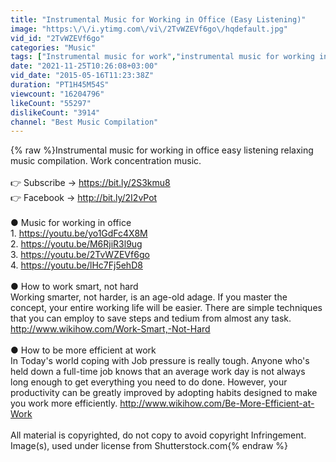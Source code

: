 ```yaml
---
title: "Instrumental Music for Working in Office (Easy Listening)"
image: "https:\/\/i.ytimg.com\/vi\/2TvWZEVf6go\/hqdefault.jpg"
vid_id: "2TvWZEVf6go"
categories: "Music"
tags: ["Instrumental music for work","instrumental music for working in office","relaxing instrumental music for work"]
date: "2021-11-25T10:26:08+03:00"
vid_date: "2015-05-16T11:23:38Z"
duration: "PT1H45M54S"
viewcount: "16204796"
likeCount: "55297"
dislikeCount: "3914"
channel: "Best Music Compilation"
---
```

{% raw %}Instrumental music for working in office easy listening relaxing music compilation. Work concentration music.<br /><br />👉 Subscribe → <a rel="nofollow" target="blank" href="https://bit.ly/2S3kmu8">https://bit.ly/2S3kmu8</a><br />👉 Facebook →  <a rel="nofollow" target="blank" href="http://bit.ly/2I2vPot">http://bit.ly/2I2vPot</a><br /><br />● Music for working in office<br />1. <a rel="nofollow" target="blank" href="https://youtu.be/yo1GdFc4X8M">https://youtu.be/yo1GdFc4X8M</a><br />2. <a rel="nofollow" target="blank" href="https://youtu.be/M6RjiR3l9ug">https://youtu.be/M6RjiR3l9ug</a><br />3. <a rel="nofollow" target="blank" href="https://youtu.be/2TvWZEVf6go">https://youtu.be/2TvWZEVf6go</a><br />4. <a rel="nofollow" target="blank" href="https://youtu.be/lHc7Fj5ehD8">https://youtu.be/lHc7Fj5ehD8</a><br /><br />● How to work smart, not hard<br />Working smarter, not harder, is an age-old adage. If you master the concept, your entire working life will be easier. There are simple techniques that you can employ to save steps and tedium from almost any task. <a rel="nofollow" target="blank" href="http://www.wikihow.com/Work-Smart,-Not-Hard">http://www.wikihow.com/Work-Smart,-Not-Hard</a><br /><br />● How to be more efficient at work<br />In Today's world coping with Job pressure is really tough. Anyone who's held down a full-time job knows that an average work day is not always long enough to get everything you need to do done. However, your productivity can be greatly improved by adopting habits designed to make you work more efficiently. <a rel="nofollow" target="blank" href="http://www.wikihow.com/Be-More-Efficient-at-Work">http://www.wikihow.com/Be-More-Efficient-at-Work</a><br /><br />All material is copyrighted, do not copy to avoid copyright Infringement. Image(s), used under license from Shutterstock.com{% endraw %}
